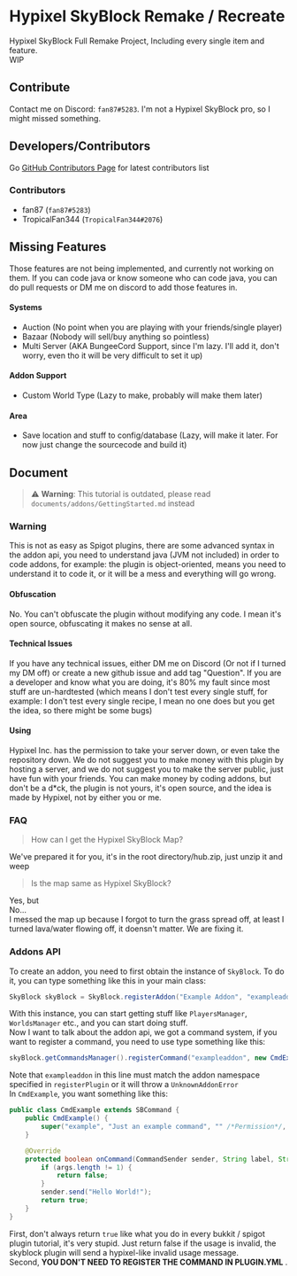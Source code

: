 # Hypixel SkyBlock Remake / Recreate

Hypixel SkyBlock Full Remake Project, Including every single item and feature.<br>WIP

## Contribute

Contact me on Discord: `fan87#5283`. I'm not a Hypixel SkyBlock pro, so I might missed something.

## Developers/Contributors
Go 
[GitHub Contributors Page](https://github.com/fan87/Hypixel-Skyblock-Remake/graphs/contributors)
for latest contributors list<br>
### Contributors
 - fan87 (`fan87#5283`)
 - TropicalFan344 (`TropicalFan344#2076`)

## Missing Features
Those features are not being implemented, and currently not working on them.
If you can code java or know someone who can code java, you can do
pull requests or DM me on discord to add those 
features in.
#### Systems
 - Auction (No point when you are playing with your friends/single player)
 - Bazaar (Nobody will sell/buy anything so pointless)
 - Multi Server (AKA BungeeCord Support, since I'm lazy. I'll add it, don't worry, even tho it will be very difficult to set it up)
#### Addon Support
 - Custom World Type (Lazy to make, probably will make them later)
#### Area
 - Save location and stuff to config/database (Lazy, will make it later. For now just change the sourcecode and build it)

## Document

> :warning: **Warning**: This tutorial is outdated, please read `documents/addons/GettingStarted.md` instead

### Warning
This is not as easy as Spigot plugins, 
there are some advanced syntax in the addon api, 
you need to understand java (JVM not included) in order to code addons, 
for example: the plugin is object-oriented, 
means you need to understand it to code it, 
or it will be a mess and everything will go wrong.
#### Obfuscation
No. You can't obfuscate the plugin without modifying any code. I mean it's open source, obfuscating it makes no sense at all.
#### Technical Issues
If you have any technical issues, either DM me on Discord (Or not if I turned my DM off) or create a new github issue and add tag "Question". If you are a developer and know what you are doing, it's 80% my fault since most stuff are un-hardtested (which means I don't test every single stuff, for example: I don't test every single recipe, I mean no one does but you get the idea, so there might be some bugs)
#### Using
Hypixel Inc. has the permission to take your server down,
or even take the repository down. 
We do not suggest you to make money with this plugin 
by hosting a server,
and we do not suggest you to make the server public, 
just have fun with your friends.
You can make money by coding addons, but don't be a d*ck,
the plugin is not yours, it's open source, and the idea is
made by Hypixel, not by either you or me.

### FAQ
> How can I get the Hypixel SkyBlock Map?

We've prepared it for you, it's in the root directory/hub.zip, just unzip it and weep
> Is the map same as Hypixel SkyBlock?

Yes, but<br>
No...<br>
I messed the map up because I forgot to turn the grass spread off, at least I turned lava/water flowing off, it doensn't matter. We are fixing it. 

### Addons API
To create an addon, you need to first obtain the instance of `SkyBlock`. To do it, you can type something like this in your main class:
```java
SkyBlock skyBlock = SkyBlock.registerAddon("Example Addon", "exampleaddon", this);
```
With this instance, you can start getting stuff like `PlayersManager`, `WorldsManager` etc., and you can start doing stuff.<br>
Now I want to talk about the addon api, we got a command system, if you want to register a command, you need to use type something like this:
```java
skyBlock.getCommandsManager().registerCommand("exampleaddon", new CmdExample());
```
Note that `exampleaddon` in this line must match the addon namespace specified in `registerPlugin` or it will throw a `UnknownAddonError`<br>
In `CmdExample`, you want something like this:
```java
public class CmdExample extends SBCommand {
    public CmdExample() {
        super("example", "Just an example command", "" /*Permission*/, "/example <Text>", /* Aliases */ "ex", "e");
    }

    @Override
    protected boolean onCommand(CommandSender sender, String label, String[] args) {
        if (args.length != 1) {
            return false;
        }
        sender.send("Hello World!");
        return true;
    }
}
```
First, don't always return `true` like what you do in every bukkit / spigot plugin tutorial, it's very stupid. Just return false if the usage is invalid, the skyblock plugin will send a hypixel-like invalid usage message.
<br>
Second, **YOU DON'T NEED TO REGISTER THE COMMAND IN PLUGIN.YML** .

